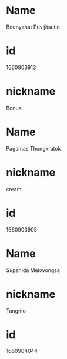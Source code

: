 # Name
Boonyanat Puvijitsutin
# id
1660903913
# nickname
Bonus

# Name
Pagamas Thongkratok
# nickname
cream
# id
1660903905

# Name
Supanida Mekwongsa
# nickname
Tangmo
# id
1660904044
